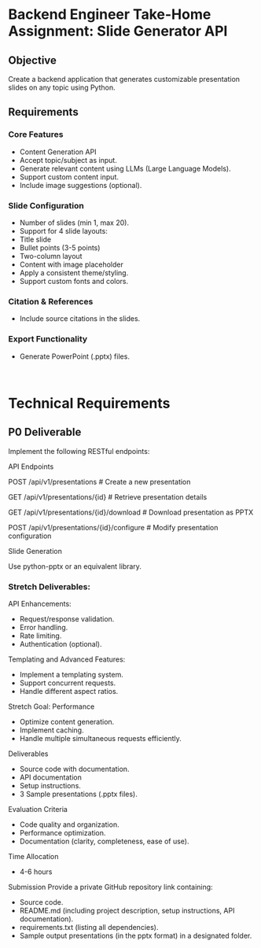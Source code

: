 # Backend Engineer Take-Home Assignment: Slide Generator API

## Objective
Create a backend application that generates customizable presentation slides on any topic using Python.

## Requirements
### Core Features
- Content Generation API
- Accept topic/subject as input.
- Generate relevant content using LLMs (Large Language Models).
- Support custom content input.
- Include image suggestions (optional).

### Slide Configuration
- Number of slides (min 1, max 20).
- Support for 4 slide layouts:
- Title slide
- Bullet points (3-5 points)
- Two-column layout
- Content with image placeholder
- Apply a consistent theme/styling.
- Support custom fonts and colors.

### Citation & References
- Include source citations in the slides.

### Export Functionality
- Generate PowerPoint (.pptx) files.

&nbsp;

# Technical Requirements
## P0 Deliverable

Implement the following RESTful endpoints:

API Endpoints

POST   /api/v1/presentations      # Create a new presentation

GET    /api/v1/presentations/{id}  # Retrieve presentation details

GET    /api/v1/presentations/{id}/download # Download presentation as PPTX

POST   /api/v1/presentations/{id}/configure # Modify presentation configuration 

Slide Generation

Use python-pptx or an equivalent library.


### Stretch Deliverables:
API Enhancements:
- Request/response validation.
- Error handling.
- Rate limiting.
- Authentication (optional).

Templating and Advanced Features:
- Implement a templating system.
- Support concurrent requests.
- Handle different aspect ratios.

Stretch Goal: Performance
- Optimize content generation.
- Implement caching.
- Handle multiple simultaneous requests efficiently.

Deliverables
- Source code with documentation.
- API documentation
- Setup instructions.
- 3 Sample presentations (.pptx files).

Evaluation Criteria
- Code quality and organization.
- Performance optimization.
- Documentation (clarity, completeness, ease of use).

Time Allocation
- 4-6 hours

Submission
Provide a private GitHub repository link containing:

- Source code.
- README.md (including project description, setup instructions, API documentation).
- requirements.txt (listing all dependencies).
- Sample output presentations (in the pptx format) in a designated folder.


